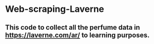 # Web-scraping-Laverne
## This code to collect all the perfume data in https://laverne.com/ar/ to learning purposes.
